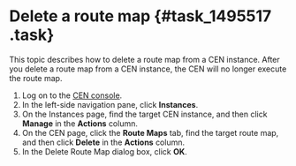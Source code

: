 # Delete a route map {#task_1495517 .task}

This topic describes how to delete a route map from a CEN instance. After you delete a route map from a CEN instance, the CEN will no longer execute the route map.

1.  Log on to the [CEN console](https://partners-intl.console.aliyun.com/#/cbn).
2.  In the left-side navigation pane, click **Instances**.
3.  On the Instances page, find the target CEN instance, and then click **Manage** in the **Actions** column.
4.  On the CEN page, click the **Route Maps** tab, find the target route map, and then click **Delete** in the **Actions** column.
5.  In the Delete Route Map dialog box, click **OK**.

